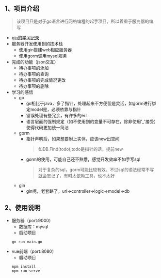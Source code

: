 ## 1、项目介绍
> 该项目只是对于go语言进行网络编程的起手项目，所以着重于服务器的编写
* [gin的学习记录](https://github.com/547173318/redo-golang/tree/main/doc/3-Golang%E4%B9%8B%E7%BD%91%E7%BB%9C%E7%BC%96%E7%A8%8B/1-gin%E5%AD%A6%E4%B9%A0%E8%AE%B0%E5%BD%95)
* 服务器开发使用到的技术栈
    * 使用gin搭建web相应服务器
    * 使用gorm调用mysql服务
* 完成的功能（json交互）
    * 待办事项的添加
    * 待办事项的查询
    * 待办事项的完成情况更改
    * 待办事项的删除
* 学习的感悟
    * go
        * go相比于java，多了指针，处理起来不方便但是灵活，如gorm进行绑定model是，必须依靠与指针
        * 错误处理有些冗余，有许多的err
        * 语言层面的强制规定（如不使用到的变量不可存在，除非使用'_'接受）使得代码更加统一简洁
    * gorm
        * 指针声明后，如果想要附上实体，应该new出空间
            > 如DB.Find(todo),todo是指针的话，提前new
        * gorm的使用，可能自己还不熟悉，感觉开发效率不如手写sql
            > 对于复杂的sql，gorm可能比较有效。不过sql的语法经常不写就会忘记了，有时太依赖工具，也不太好
    * gin
        * gin呢，老套路了，url->controller->logic->model->db
## 2、使用说明
* 服务器（port:9000）
    * 数据库：mysql
    * 启动项目
    ```
    go run main.go
    ```
* vue前端（port:8080）
    * 启动项目
    ```
    npm install
    npm run serve
    ```


